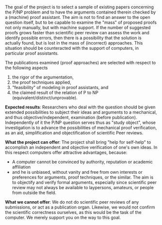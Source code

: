 The goal of the project is to select a sample of existing papers concerning the P/NP problem and to have the arguments contained therein checked by a (machine) proof assistant. The aim is not to find an answer to the open question itself, but to be capable to examine the "mass" of proposed proofs not only manually, but with machine support. If the number of suggested proofs grows faster than scientific peer review can assess the work and identify possible errors, then there is a possibility that the solution is actually found, but is lost in the mass of (incorrect) approaches. This situation should be counteracted with the support of computers, in particular proof assistants.

The publications examined (proof approaches) are selected with respect to the following aspects 
1. the rigor of the argumentation, 
2. the proof techniques applied,
3. "feasibility" of modeling in proof assistants, and 
4. the claimed result of the relation of P to NP (equivalent/distinct/unprovable).

**Expected results**: Researchers who deal with the question should be given extended possibilities to subject their ideas and arguments to a mechanical, and thus objective/independent, examination (before publication). Independently of it the P/NP question serves thus as "study object", whose investigation is to advance the possibilities of mechanical proof verification, as an aid, simplification and objectification of scientific Peer reviews. 

**What the project can offer**: The project shall bring "help for self-help" to accomplish an independent and objective verification of one's own ideas. In this respect computers offer attractive advantages, because:
* A computer cannot be convinced by authority, reputation or academic affiliation
* and he is unbiased, without vanity and free from own interests or preferences for arguments, proof techniques, or the similar.
The aim is to objectify and verify formal arguments, especially since scientific peer review may not always be available to laypersons, amateurs, or people from outside the field.

**What we cannot offer**: We do not do scientific peer reviews of any submissions, or act as a publication organ. Likewise, we would not confirm the scientific correctness ourselves, as this would be the task of the computer. We merely support you on the way to this goal. 
